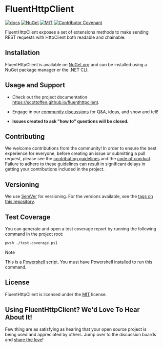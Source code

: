 # FluentHttpClient

[![docs](https://img.shields.io/badge/docs-github.io-blue)](https://scottoffen.github.io/fluenthttpclient)
[![NuGet](https://img.shields.io/nuget/v/Cron.Extensions.Expressiosn)](https://www.nuget.org/packages/FluentHttpClient/)
[![MIT](https://img.shields.io/github/license/scottoffen/fluenthttpclient?color=blue)](./LICENSE)
[![Contributor Covenant](https://img.shields.io/badge/Contributor%20Covenant-2.1-blue.svg)](code_of_conduct.md)

FluentHttpClient exposes a set of extensions methods to make sending REST requests with HttpClient both readable and chainable.

## Installation

FluentHttpClient is available on [NuGet.org](https://www.nuget.org/packages/FluentHttpClient/) and can be installed using a NuGet package manager or the .NET CLI.

## Usage and Support

- Check out the project documentation https://scottoffen.github.io/fluenthttpclient.

- Engage in our [community discussions](https://github.com/scottoffen/fluenthttpclient/discussions) for Q&A, ideas, and show and tell!

- **Issues created to ask "how to" questions will be closed.**

## Contributing

We welcome contributions from the community! In order to ensure the best experience for everyone, before creating an issue or submitting a pull request, please see the [contributing guidelines](CONTRIBUTING.md) and the [code of conduct](CODE_OF_CONDUCT.md). Failure to adhere to these guidelines can result in significant delays in getting your contributions included in the project.

## Versioning

We use [SemVer](http://semver.org/) for versioning. For the versions available, see the [tags on this repository](https://github.com/scottoffen/fluenthttpclient/releases).

## Test Coverage

You can generate and open a test coverage report by running the following command in the project root:

```bash
pwsh ./test-coverage.ps1
```

> [!NOTE]
> This is a [Powershell](https://learn.microsoft.com/en-us/powershell/) script. You must have Powershell installed to run this command.

## License

FluentHttpClient is licensed under the [MIT](./LICENSE) license.

## Using FluentHttpClient? We'd Love To Hear About It!

Few thing are as satisfying as hearing that your open source project is being used and appreciated by others. Jump over to the discussion boards and [share the love](https://github.com/scottoffen/fluenthttpclient/discussions)!
